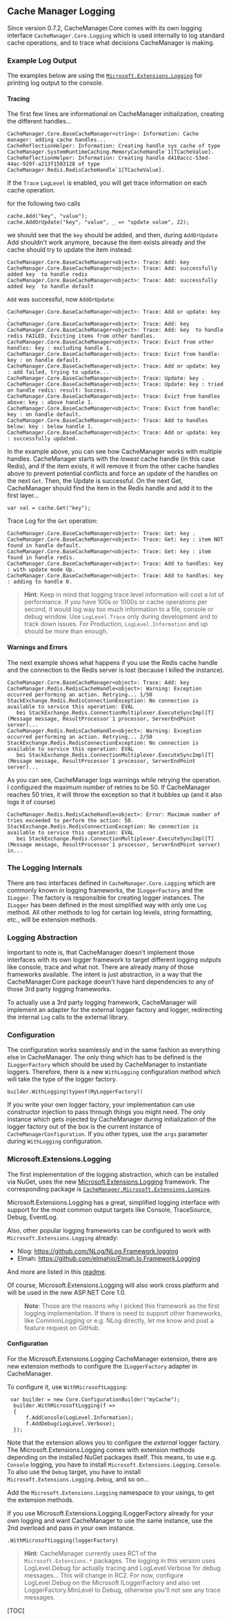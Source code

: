 ## Cache Manager Logging
Since version 0.7.2, CacheManager.Core comes with its own logging interface `CacheManager.Core.Logging` which is used internally to log standard cache operations, and to trace what decisions CacheManager is making.

### Example Log Output
The examples below are using the [`Microsoft.Extensions.Logging`](#microsoftextensionslogging) for printing log output to the console.

#### Tracing
The first few lines are informational on CacheManager initialization, creating the different handles...

	CacheManager.Core.BaseCacheManager<string>: Information: Cache manager: adding cache handles...
	CacheReflectionHelper: Information: Creating handle sys cache of type CacheManager.SystemRuntimeCaching.MemoryCacheHandle`1[TCacheValue].
	CacheReflectionHelper: Information: Creating handle d410accc-53ed-44ac-929f-a213f1503128 of type CacheManager.Redis.RedisCacheHandle`1[TCacheValue].

If the `Trace` `LogLevel` is enabled, you will get trace information on each cache operation.

for the following two calls

    cache.Add("key", "value");
    cache.AddOrUpdate("key", "value", _ => "update value", 22);

we should see that the `key` should be added, and then, during `AddOrUpdate` Add shouldn't work anymore, because the item exists already and the cache should try to update the item instead:

	CacheManager.Core.BaseCacheManager<object>: Trace: Add: key 
	CacheManager.Core.BaseCacheManager<object>: Trace: Add: successfully added key  to handle redis
	CacheManager.Core.BaseCacheManager<object>: Trace: Add: successfully added key  to handle default

`Add` was successful, now `AddOrUpdate`:

	CacheManager.Core.BaseCacheManager<object>: Trace: Add or update: key .
	CacheManager.Core.BaseCacheManager<object>: Trace: Add: key 
	CacheManager.Core.BaseCacheManager<object>: Trace: Add: key  to handle redis FAILED. Evicting items from other handles.
	CacheManager.Core.BaseCacheManager<object>: Trace: Evict from other handles: key : excluding handle 1.
	CacheManager.Core.BaseCacheManager<object>: Trace: Evict from handle: key : on handle default.
	CacheManager.Core.BaseCacheManager<object>: Trace: Add or update: key : add failed, trying to update...
	CacheManager.Core.BaseCacheManager<object>: Trace: Update: key .
	CacheManager.Core.BaseCacheManager<object>: Trace: Update: key : tried on handle redis: result: Success.
	CacheManager.Core.BaseCacheManager<object>: Trace: Evict from handles above: key : above handle 1.
	CacheManager.Core.BaseCacheManager<object>: Trace: Evict from handle: key : on handle default.
	CacheManager.Core.BaseCacheManager<object>: Trace: Add to handles below: key : below handle 1.
	CacheManager.Core.BaseCacheManager<object>: Trace: Add or update: key : successfully updated.

In the example above, you can see how CacheManager works with multiple handles. CacheManager starts with the *lowest* cache handle (in this case Redis), and if the item exists, it will remove it from the other cache handles above to prevent potential conflicts and force an update of the handles on the next `Get`.
Then, the Update is successful. 
On the next Get, CacheManager should find the item in the Redis handle and add it to the first layer...

	var val = cache.Get("key");

Trace Log for the `Get` operation:

	CacheManager.Core.BaseCacheManager<object>: Trace: Get: key .
	CacheManager.Core.BaseCacheManager<object>: Trace: Get: key : item NOT found in handle default.
	CacheManager.Core.BaseCacheManager<object>: Trace: Get: key : item found in handle redis.
	CacheManager.Core.BaseCacheManager<object>: Trace: Add to handles: key : with update mode Up.
	CacheManager.Core.BaseCacheManager<object>: Trace: Add to handles: key : adding to handle 0.

> **Hint**: Keep in mind that logging trace level information will cost a lot of performance. If you have 100s or 1000s or cache operations per second, it would log way too much information to a file, console or debug window. Use `LogLevel.Trace` only during development and to track down issues. For Production, `LogLevel.Information` and up should be more than enough.

#### Warnings and Errors
The next example shows what happens if you use the Redis cache handle and the connection to the Redis server is lost (because I killed the instance).

	CacheManager.Core.BaseCacheManager<object>: Trace: Add: key 
	CacheManager.Redis.RedisCacheHandle<object>: Warning: Exception occurred performing an action. Retrying... 1/50
	StackExchange.Redis.RedisConnectionException: No connection is available to service this operation: EVAL
	   bei StackExchange.Redis.ConnectionMultiplexer.ExecuteSyncImpl[T](Message message, ResultProcessor`1 processor, ServerEndPoint server)...
	CacheManager.Redis.RedisCacheHandle<object>: Warning: Exception occurred performing an action. Retrying... 2/50
	StackExchange.Redis.RedisConnectionException: No connection is available to service this operation: EVAL
	   bei StackExchange.Redis.ConnectionMultiplexer.ExecuteSyncImpl[T](Message message, ResultProcessor`1 processor, ServerEndPoint server)...

As you can see, CacheManager logs warnings while retrying the operation. I configured the maximum number of retries to be 50. If CacheManager reaches 50 tries, it will throw the exception so that it bubbles up (and it also logs it of course)

	CacheManager.Redis.RedisCacheHandle<object>: Error: Maximum number of tries exceeded to perform the action: 50.
	StackExchange.Redis.RedisConnectionException: No connection is available to service this operation: EVAL
	   bei StackExchange.Redis.ConnectionMultiplexer.ExecuteSyncImpl[T](Message message, ResultProcessor`1 processor, ServerEndPoint server) in...


### The Logging Internals
There are two interfaces defined in `CacheManager.Core.Logging`  which are commonly known in logging frameworks, the `ILoggerFactory` and the `ILogger`. The factory is responsible for creating logger instances.
The `ILogger` has been defined in the most simplified way with only one `Log` method.
All other methods to log for certain log levels, string formatting, etc., will be extension methods.

### Logging Abstraction
Important to note is, that CacheManager doesn't implement those interfaces with its own logger framework to target different logging outputs like console, trace and what not. 
There are already many of those frameworks available. The intent is just abstraction, in a way that the CacheManager.Core package doesn't have hard dependencies to any of those 3rd party logging frameworks.

To actually use a 3rd party logging framework, CacheManager will implement an adapter for the external logger factory and logger, redirecting the internal `Log` calls to the external library.

### Configuration
The configuration works seamlessly and in the same fashion as everything else in CacheManager. The only thing which has to be defined is the `ILoggerFactory` which should be used by CacheManager to instantiate loggers.
Therefore, there is a new `WithLogging` configuration method which will take the type of the logger factory.

	builder.WithLogging(typeof(MyLoggerFactory))

If you write your own logger factory, your implementation can use constructor injection to pass through things you might need. The only instance which gets injected by CacheManager during initialization of the logger factory out of the box is the current instance of `CacheManagerConfiguration`. If you other types, use the `args` parameter during `WithLogging` configuration.

### Microsoft.Extensions.Logging
The first implementation of the logging abstraction, which can be installed via NuGet, uses the new [Microsoft.Extensions.Logging][aspnetLogging] framework. 
The corresponding package is [`CacheManager.Microsoft.Extensions.Logging`][cmLoggingNuget].

Microsoft.Extensions.Logging has a great, simplified logging interface with support for the most common output targets like Console, TraceSource, Debug, EventLog.

Also, other popular logging frameworks can be configured to work with `Microsoft.Extensions.Logging` already: 

* Nlog: https://github.com/NLog/NLog.Framework.logging
* Elmah: https://github.com/elmahio/Elmah.Io.Framework.Logging

And more are listed in this [readme][aspnetLogging.Readme].

Of course, Microsoft.Extensions.Logging will also work cross platform and will be used in the new ASP.NET Core 1.0.

> **Note**: Those are the reasons why I picked this framework as the first logging implementation. If there is need to support other frameworks, like CommonLogging or e.g. NLog directly, let me know and post a feature request on GitHub.

#### Configuration
For the Microsoft.Extensions.Logging CacheManager extension, there are new extension methods to configure the `ILoggerFactory` adapter in CacheManager.

To configure it, use `WithMicrosoftLogging`:

	 var builder = new Core.ConfigurationBuilder("myCache");
	  builder.WithMicrosoftLogging(f =>
	  {
	      f.AddConsole(LogLevel.Information);
	      f.AddDebug(LogLevel.Verbose);
	  });

Note that the extension allows you to configure the *external* logger factory. The Microsoft.Extensions.Logging comes with extension methods depending on the installed NuGet packages itself.
This means, to use e.g. `Console` logging, you have to install `Microsoft.Extensions.Logging.Console`. To also use the `Debug` target, you have to install `Microsoft.Extensions.Logging.Debug`, and so on...

Add the `Microsoft.Extensions.Logging` namespace to your usings, to get the extension methods.

If you use Microsoft.Extensions.Logging.ILoggerFactory already for your own logging and want CacheManager to use the same instance, use the 2nd overload and pass in your own instance.

	.WithMicrosoftLogging(loggerFactory)

> **Hint**: CacheManager currently uses RC1 of the `Microsoft.Extensions.*` packages. The logging in this version uses LogLevel.Debug for actually tracing and LogLevel.Verbose for debug messages... This will change in RC2. For now, configure LogLevel.Debug on the Microsoft ILoggerFactory and also set LoggerFactory.MinLevel to Debug, otherwise you'll not see any trace messages.

[aspnetLogging]: https://github.com/aspnet/Logging
[aspnetLogging.Readme]: https://github.com/aspnet/Logging/blob/dev/README.md
[cmLoggingNuget]: https://www.nuget.org/packages/CacheManager.Microsoft.Extensions.Logging/

[TOC]